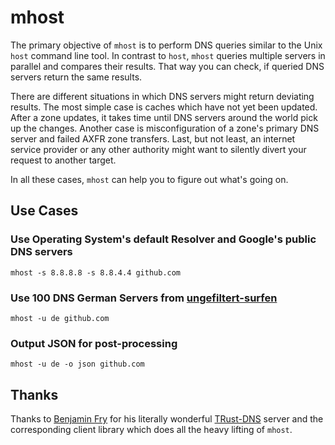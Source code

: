 # mhost

The primary objective of `mhost` is to perform DNS queries similar to the Unix `host` command line tool. In contrast to `host`, `mhost` queries multiple servers in parallel and compares their results. That way you can check, if queried DNS servers return the same results.

There are different situations in which DNS servers might return deviating results. The most simple case is caches which have not yet been updated. After a zone updates, it takes time until DNS servers around the world pick up the changes. Another case is misconfiguration of a zone's primary DNS server and failed AXFR zone transfers. Last, but not least, an internet service provider or any other authority might want to silently divert your request to another target.

In all these cases, `mhost` can help you to figure out what's going on.

## Use Cases

### Use Operating System's default Resolver and Google's public DNS servers

`mhost -s 8.8.8.8 -s 8.8.4.4 github.com`

### Use 100 DNS German Servers from [ungefiltert-surfen](https://www.ungefiltert-surfen.de)

`mhost -u de github.com`

### Output JSON for post-processing

`mhost -u de -o json github.com`


## Thanks

Thanks to [Benjamin Fry](https://github.com/bluejekyll) for his literally wonderful [TRust-DNS](http://trust-dns.org) server and the corresponding client library which does all the heavy lifting of `mhost`.

